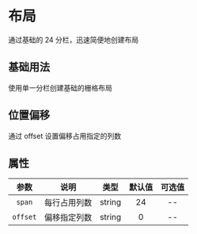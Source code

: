 <!-- 加载 demo 组件 start -->
<script setup>
import demo from './demo.vue'
import offset from './offset.vue'
</script>

# 布局

<p>通过基础的 24 分栏，迅速简便地创建布局</p>

## 基础用法

<p>使用单一分栏创建基础的栅格布局</p>
<Preview comp-name="Layout" demo-name="demo">
  <demo />
</Preview>

## 位置偏移

<p>通过 offset 设置偏移占用指定的列数</p>
<Preview comp-name="Layout" demo-name="offset">
  <offset />
</Preview>

## 属性

|   参数   |     说明     |  类型  | 默认值 | 可选值 |
| :------: | :----------: | :----: | :----: | :----: |
|  `span`  | 每行占用列数 | string |   24   |   --   |
| `offset` | 偏移指定列数 | string |   0    |   --   |
